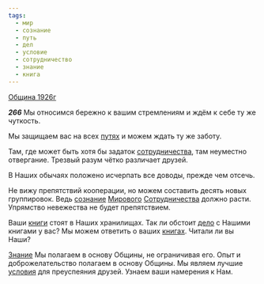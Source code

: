 ```yaml
---
tags:
  - мир
  - сознание
  - путь
  - дел
  - условие
  - сотрудничество
  - знание
  - книга
---
```


[Община 1926г](/agni/1926)

___266___
Мы относимся бережно к вашим стремлениям и ждём к себе ту же чуткость.   

Мы защищаем вас на всех [путях](/tag/#путь) и можем ждать ту же заботу.   

Там, где может быть хотя бы задаток [сотрудничества](/tag/#сотрудничество), там неуместно отвергание. Трезвый разум чётко различает друзей.   

В Наших обычаях положено исчерпать все доводы, прежде чем отсечь.   

Не вижу препятствий кооперации, но можем составить десять новых группировок. Ведь [сознание](/tag/#сознание) [Мирового](/tag/#мир) [Сотрудничества](/tag/#сотрудничество) должно расти. Упрямство невежества не будет препятствием.   

Ваши [книги](/tag/#книга) стоят в Наших хранилищах. Так ли обстоит [дело](/tag/#дел) с Нашими книгами у вас? Мы можем ответить о ваших [книгах](/tag/#книга). Читали ли вы Наши?   

[Знание](/tag/#знание) Мы полагаем в основу Общины, не ограничивая его. Опыт и доброжелательство полагаем в основу Общины. Мы являем лучшие [условия](/tag/#условие) для преуспеяния друзей. Узнаем ваши намерения к Нам.   

